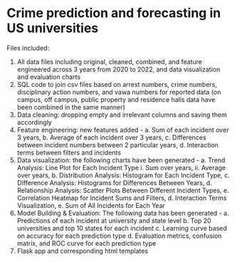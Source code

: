 # Crime prediction and forecasting in US universities

Files included: 
1. All data files including original, cleaned, combined, and feature engineered across 3 years from 2020 to 2022, and data visualization and evaluation charts
3. SQL code to join csv files based on arrest numbers, crime numbers, disciplinary action numbers, and vawa numbers for reported data (on campus, off campus, public property and residence halls data have been combined in the same manner)
4. Data cleaning: dropping empty and irrelevant columns and saving them accordingly
5. Feature engineering: new features added - 
   a. Sum of each incident over 3 years,
   b. Average of each incident over 3 years,
   c. Differences between incident numbers between 2 particular years,
   d. Interaction terms between filters and incidents
6. Data visualization: the following charts have been generated -
   a. Trend Analysis: Line Plot for Each Incident Type
      i.  Sum over years,
      ii. Average over years,
   b. Distribution Analysis: Histogram for Each Incident Type, 
   c. Difference Analysis: Histograms for Differences Between Years,
   d. Relationship Analysis: Scatter Plots Between Different Incident Types,
   e. Correlation Heatmap for Incident Sums and Filters,
   d. Interaction Terms Visualization,
   e. Sum of All Incidents for Each Year
7. Model Building & Evaluation: The following data has been generated -
   a. Predictions of each incident at university and state level
   b. Top 20 universities and top 10 states for each incident
   c. Learning curve based on accuracy for each prediction type
   d. Evaluation metrics, confusion matrix, and ROC curve for each prediction type
8. Flask app and corresponding html templates
